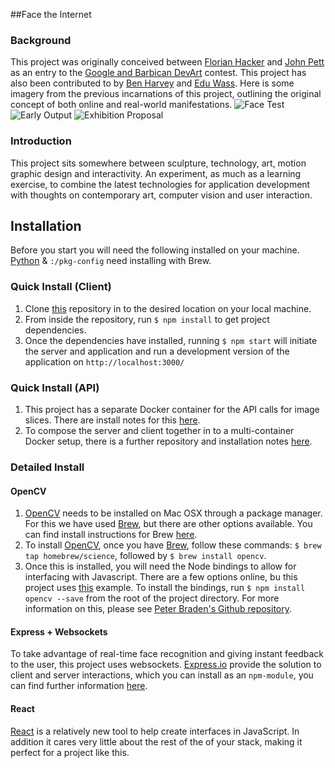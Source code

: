 ##Face the Internet
### Background
This project was originally conceived between [Florian Hacker](http://cargocollective.com/florianhacker) and [John Pett](http://johnpett.com) as an entry to the [Google and Barbican DevArt](https://devart.withgoogle.com/) contest. This project has also been contributed to by [Ben Harvey](https://github.com/gomako) and [Edu Wass](https://github.com/eduwass).
Here is some imagery from the previous incarnations of this project, outlining the original concept of both online and real-world manifestations.
![Face Test](https://github.com/JohnPett/Face-the-Internet/blob/master/docs/face-test.png)
![Early Output](https://github.com/JohnPett/Face-the-Internet/blob/master/docs/head-shot.jpg)
![Exhibition Proposal](https://github.com/JohnPett/Face-the-Internet/blob/master/docs/exhibition.png)
### Introduction
This project sits somewhere between sculpture, technology, art, motion graphic design and interactivity. An experiment, as much as a learning exercise, to combine the latest technologies for application development with thoughts on contemporary art, computer vision and user interaction.
## Installation
Before you start you will need the following installed on your machine. [Python](https://www.python.org/) & `:/pkg-config` need installing with Brew.
### Quick Install (Client)
1. Clone [this](https://github.com/JohnPett/Face-the-Internet) repository in to the desired location on your local machine.
2. From inside the repository, run `$ npm install` to get project dependencies.
3. Once the dependencies have installed, running `$ npm start` will initiate the server and application and run a development version of the application on `http://localhost:3000/`
### Quick Install (API)
1. This project has a separate Docker container for the API calls for image slices. There are install notes for this [here](https://github.com/eduwass/face-the-internet-worker).
2. To compose the server and client together in to a multi-container Docker setup, there is a further repository and installation notes [here](https://github.com/eduwass/face-the-internet-docker-compose).
### Detailed Install
#### OpenCV
1. [OpenCV](http://opencv.org/) needs to be installed on Mac OSX through a package manager. For this we have used [Brew](http://brew.sh/), but there are other options available. You can find install instructions for Brew [here](http://brew.sh/).
2. To install [OpenCV](http://opencv.org/), once you have [Brew](http://brew.sh/), follow these commands: `$ brew tap homebrew/science`, followed by `$ brew install opencv`.
3. Once this is installed, you will need the Node bindings to allow for interfacing with Javascript. There are a few options online, bu this project uses [this](https://www.npmjs.com/package/opencv) example. To install the bindings, run `$ npm install opencv --save` from the root of the project directory. For more information on this, please see [Peter Braden's Github repository](https://github.com/peterbraden/node-opencv).
#### Express + Websockets
To take advantage of real-time face recognition and giving instant feedback to the user, this project uses websockets. [Express.io](http://express-io.org/) provide the solution to client and server interactions, which you can install as an `npm-module`, you can find further information [here](https://www.npmjs.com/package/express.io).
#### React
[React](https://facebook.github.io/react/) is a relatively new tool to help create interfaces in JavaScript. In addition it cares very little about the rest of the of your stack, making it perfect for a project like this.